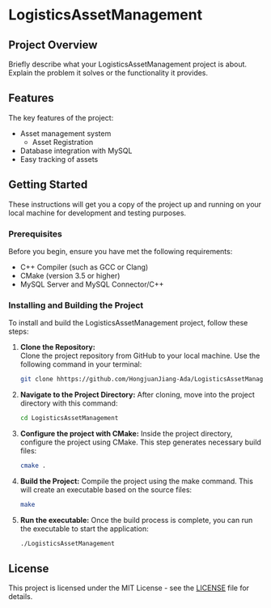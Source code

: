 # LogisticsAssetManagement

## Project Overview

Briefly describe what your LogisticsAssetManagement project is about. Explain the problem it solves or the functionality it provides.

## Features

The key features of the project:

- Asset management system
  - Asset Registration
- Database integration with MySQL
- Easy tracking of assets

## Getting Started

These instructions will get you a copy of the project up and running on your local machine for development and testing purposes.

### Prerequisites

Before you begin, ensure you have met the following requirements:

- C++ Compiler (such as GCC or Clang)
- CMake (version 3.5 or higher)
- MySQL Server and MySQL Connector/C++

### Installing and Building the Project

To install and build the LogisticsAssetManagement project, follow these steps:

1. **Clone the Repository:**  
   Clone the project repository from GitHub to your local machine. Use the following command in your terminal:

   ```bash
   git clone hhttps://github.com/HongjuanJiang-Ada/LogisticsAssetManagement.git

2. **Navigate to the Project Directory:**
   After cloning, move into the project directory with this command:

   ```bash
   cd LogisticsAssetManagement

3. **Configure the project with CMake:**
   Inside the project directory, configure the project using CMake. This step generates necessary build files:

   ```bash
   cmake .

4. **Build the Project:**
   Compile the project using the make command. This will create an executable based on the source files:

   ```bash
   make

5. **Run the executable:**
   Once the build process is complete, you can run the executable to start the application:

   ```bash
   ./LogisticsAssetManagement

## License

This project is licensed under the MIT License - see the [LICENSE](LICENSE) file for details.
